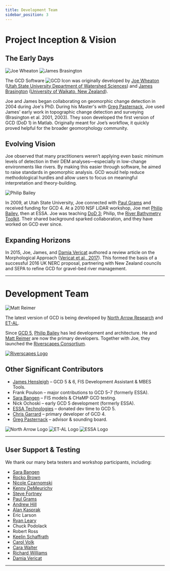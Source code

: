 ```yaml
---
title: Development Team
sidebar_position: 3
---
```


# Project Inception & Vision

## The Early Days

![Joe Wheaton](/img/people/Wheaton_round.png)
![James Brasington](/img/people/Brasington_round.png)

The GCD Software ![GCD Icon](/img/icons/GCDAddIn.png) was originally developed by [Joe Wheaton](http://www.joewheaton.org) ([Utah State University Department of Watershed Sciences](http://qcnr.usu.edu/wats/)) and [James Brasington](https://www.waikato.ac.nz/staff-profiles/people/jbrasing) ([University of Waikato, New Zealand](https://www.waikato.ac.nz)).

Joe and James began collaborating on geomorphic change detection in 2004 during Joe's PhD. During his Master's with [Greg Pasternack](http://pasternack.ucdavis.edu/), Joe used James' early work in topographic change detection and surveying (Brasington et al. 2001, 2003). They soon developed the first version of GCD (DoD 1) in Matlab. Originally meant for Joe’s workflow, it quickly proved helpful for the broader geomorphology community.

## Evolving Vision

Joe observed that many practitioners weren’t applying even basic minimum levels of detection in their DEM analyses—especially in low-change environments like rivers. By making this easier through software, he aimed to raise standards in geomorphic analysis. GCD would help reduce methodological hurdles and allow users to focus on meaningful interpretation and theory-building.

![Philip Bailey](/img/people/Phlip_round.png)

In 2009, at Utah State University, Joe connected with [Paul Grams](https://www.usgs.gov/staff-profiles/paul-grams) and received funding for GCD 4. At a 2010 NSF LiDAR workshop, Joe met [Philip Bailey](http://northarrowresearch.com/#people), then at ESSA. Joe was teaching [DoD 3](https://github.com/joewheaton/DoD); Philip, the [River Bathymetry Toolkit](https://www.fs.fed.us/rm/boise/AWAE/projects/river_bathymetry_toolkit.shtml). Their shared background sparked collaboration, and they have worked on GCD ever since.

## Expanding Horizons

In 2015, Joe, James, and [Damia Vericat](http://www.damiavericat.eu/) authored a review article on the Morphological Approach ([Vericat et al., 2017](http://etal.joewheaton.org/new-fhc-publications/gravel-bed-rivers-chapter-on-revisiting-the-morphological-approach-finally-out)). This formed the basis of a successful 2016 UK NERC proposal, partnering with New Zealand councils and SEPA to refine GCD for gravel-bed river management.

---

# Development Team

![Matt Reimer](/img/people/Matt_round.png)

The latest version of GCD is being developed by [North Arrow Research](http://northarrowresearch.com/) and [ET-AL](http://etal.joewheaton.org/).

Since [GCD 5](/Download/old_versions.html#gcd-5), [Philip Bailey](http://northarrowresearch.com/#people) has led development and architecture. He and [Matt Reimer](http://northarrowresearch.com/#people) are now the primary developers. Together with Joe, they launched the [Riverscapes Consortium](https://riverscapes.net).

[![Riverscapes Logo](/img/logos/RiverscapesConsortium_Logo_Black_BHS_200w.png)](https://riverscapes.net)

## Other Significant Contributors

- [James Hensleigh](http://etal.joewheaton.org/james-hensleigh.html) – GCD 5 & 6, FIS Development Assistant & MBES Tools.
- Frank Poulson – major contributions to GCD 5–7 (formerly ESSA).
- [Sara Bangen](http://etal.joewheaton.org/sara-bangen1.html) – FIS models & CHaMP GCD testing.
- Nick Ochoski – early GCD 5 development (formerly ESSA).
- [ESSA Technologies](https://essa.com) – donated dev time to GCD 5.
- [Chris Garrard](https://www.gis.usu.edu/~chrisg) – primary developer of GCD 4.
- [Greg Pasternack](http://pasternack.ucdavis.edu/) – advisor & sounding board.

![North Arrow Logo](/img/logos/NA_Logo_150pxTall.png)
![ET-AL Logo](/img/logos/etal.png)
![ESSA Logo](/img/logos/essa_logo_blank.png)

---

## User Support & Testing

We thank our many beta testers and workshop participants, including:

- [Sara Bangen](http://etal.joewheaton.org/sara-bangen1.html)
- [Rocko Brown](http://www.fishsciences.net/rocko-brown-ph-d/)
- [Nicole Czarnomski](http://etal.joewheaton.org/nicole-czarnomski.html)
- [Kenny DeMeurichy](http://etal.joewheaton.org/kenny-demeurichy.html)
- [Steve Fortney](https://www.terraqua.biz/bios)
- [Paul Grams](https://www.usgs.gov/staff-profiles/paul-grams)
- [Andrew Hill](https://www.eco-logical-research.com/team)
- [Alan Kasprak](http://etal.joewheaton.org/alan-kasprak.html)
- Eric Larson
- [Ryan Leary](https://digitalcommons.usu.edu/gradreports/351/)
- Chuck Podolack
- Robert Ross
- [Keelin Schaffrath](https://scholar.google.com/citations?user=IYnFqG0AAAAJ&hl=en)
- [Carol Volk](http://www.southforkresearch.org/)
- [Cara Walter](https://agsci.oregonstate.edu/users/cara-walter)
- [Richard Williams](https://www.gla.ac.uk/schools/ges/staff/richardwilliams)
- [Damia Vericat](http://www.damiavericat.eu)

---
